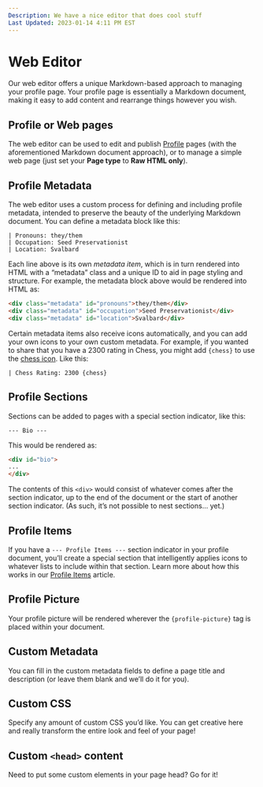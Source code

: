 ```yaml
---
Description: We have a nice editor that does cool stuff
Last Updated: 2023-01-14 4:11 PM EST
---
```


# Web Editor

Our web editor offers a unique Markdown-based approach to managing your profile page. Your profile page is essentially a Markdown document, making it easy to add content and rearrange things however you wish.

## Profile or Web pages

The web editor can be used to edit and publish [Profile](/info/profiles) pages (with the aforementioned Markdown document approach), or to manage a simple web page (just set your **Page type** to **Raw HTML only**).

## Profile Metadata

The web editor uses a custom process for defining and including profile metadata, intended to preserve the beauty of the underlying Markdown document. You can define a metadata block like this:

```
| Pronouns: they/them
| Occupation: Seed Preservationist
| Location: Svalbard
```

Each line above is its own _metadata item_, which is in turn rendered into HTML with a “metadata” class and a unique ID to aid in page styling and structure. For example, the metadata block above would be rendered into HTML as:

```html
<div class="metadata" id="pronouns">they/them</div>
<div class="metadata" id="occupation">Seed Preservationist</div>
<div class="metadata" id="location">Svalbard</div>
```

Certain metadata items also receive icons automatically, and you can add your own icons to your own custom metadata. For example, if you wanted to share that you have a 2300 rating in Chess, you might add `{chess}` to use the [chess icon](https://fontawesome.com/icons/chess?s=solid&f=classic). Like this:

```
| Chess Rating: 2300 {chess}
```

## Profile Sections

Sections can be added to pages with a special section indicator, like this:

```
--- Bio ---
```

This would be rendered as:

```html
<div id="bio">
...
</div>
```

The contents of this `<div>` would consist of whatever comes after the section indicator, up to the end of the document or the start of another section indicator. (As such, it’s not possible to nest sections... yet.)

## Profile Items

If you have a `--- Profile Items ---` section indicator in your profile document, you’ll create a special section that intelligently applies icons to whatever lists to include within that section. Learn more about how this works in our [Profile Items](/info/profile-items) article.

## Profile Picture

Your profile picture will be rendered wherever the `{profile-picture}` tag is placed within your document.

## Custom Metadata

You can fill in the custom metadata fields to define a page title and description (or leave them blank and we’ll do it for you).

## Custom CSS

Specify any amount of custom CSS you’d like. You can get creative here and really transform the entire look and feel of your page!

## Custom `<head>` content

Need to put some custom elements in your page head? Go for it!
